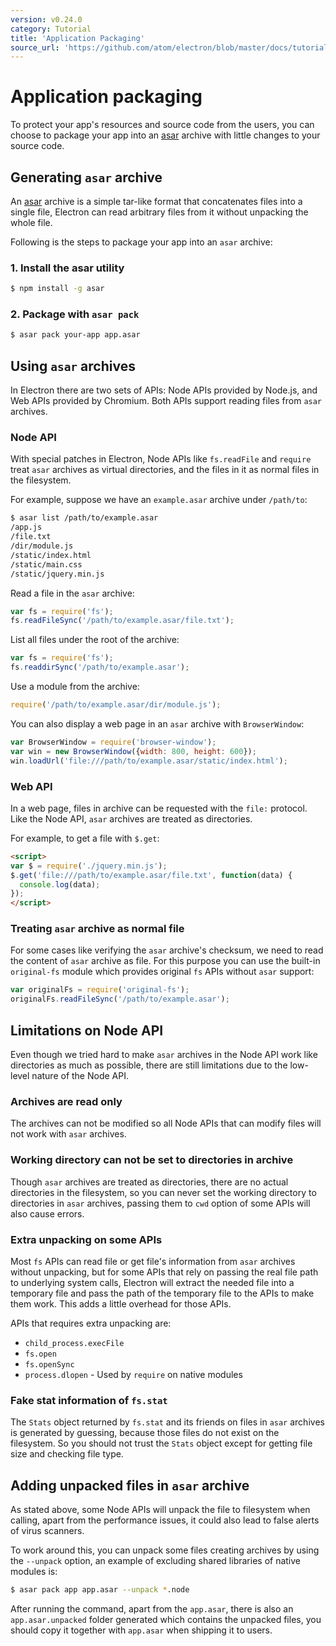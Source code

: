 ```yaml
---
version: v0.24.0
category: Tutorial
title: 'Application Packaging'
source_url: 'https://github.com/atom/electron/blob/master/docs/tutorial/application-packaging.md'
---
```


# Application packaging

To protect your app's resources and source code from the users, you can choose
to package your app into an [asar][asar] archive with little changes to your
source code.

## Generating `asar` archive

An [asar][asar] archive is a simple tar-like format that concatenates files
into a single file, Electron can read arbitrary files from it without unpacking
the whole file.

Following is the steps to package your app into an `asar` archive:

### 1. Install the asar utility

```bash
$ npm install -g asar
```

### 2. Package with `asar pack`

```bash
$ asar pack your-app app.asar
```

## Using `asar` archives

In Electron there are two sets of APIs: Node APIs provided by Node.js, and Web
APIs provided by Chromium. Both APIs support reading files from `asar` archives.

### Node API

With special patches in Electron, Node APIs like `fs.readFile` and `require`
treat `asar` archives as virtual directories, and the files in it as normal
files in the filesystem.

For example, suppose we have an `example.asar` archive under `/path/to`:

```bash
$ asar list /path/to/example.asar
/app.js
/file.txt
/dir/module.js
/static/index.html
/static/main.css
/static/jquery.min.js
```

Read a file in the `asar` archive:

```javascript
var fs = require('fs');
fs.readFileSync('/path/to/example.asar/file.txt');
```

List all files under the root of the archive:

```javascript
var fs = require('fs');
fs.readdirSync('/path/to/example.asar');
```

Use a module from the archive:

```javascript
require('/path/to/example.asar/dir/module.js');
```

You can also display a web page in an `asar` archive with `BrowserWindow`:

```javascript
var BrowserWindow = require('browser-window');
var win = new BrowserWindow({width: 800, height: 600});
win.loadUrl('file:///path/to/example.asar/static/index.html');
```

### Web API

In a web page, files in archive can be requested with the `file:` protocol. Like
the Node API, `asar` archives are treated as directories.

For example, to get a file with `$.get`:

```html
<script>
var $ = require('./jquery.min.js');
$.get('file:///path/to/example.asar/file.txt', function(data) {
  console.log(data);
});
</script>
```

### Treating `asar` archive as normal file

For some cases like verifying the `asar` archive's checksum, we need to read the
content of `asar` archive as file. For this purpose you can use the built-in
`original-fs` module which provides original `fs` APIs without `asar` support:

```javascript
var originalFs = require('original-fs');
originalFs.readFileSync('/path/to/example.asar');
```

## Limitations on Node API

Even though we tried hard to make `asar` archives in the Node API work like
directories as much as possible, there are still limitations due to the
low-level nature of the Node API.

### Archives are read only

The archives can not be modified so all Node APIs that can modify files will not
work with `asar` archives.

### Working directory can not be set to directories in archive

Though `asar` archives are treated as directories, there are no actual
directories in the filesystem, so you can never set the working directory to
directories in `asar` archives, passing them to `cwd` option of some APIs will
also cause errors.

### Extra unpacking on some APIs

Most `fs` APIs can read file or get file's information from `asar` archives
without unpacking, but for some APIs that rely on passing the real file path to
underlying system calls, Electron will extract the needed file into a
temporary file and pass the path of the temporary file to the APIs to make them
work. This adds a little overhead for those APIs.

APIs that requires extra unpacking are:

* `child_process.execFile`
* `fs.open`
* `fs.openSync`
* `process.dlopen` - Used by `require` on native modules

### Fake stat information of `fs.stat`

The `Stats` object returned by `fs.stat` and its friends on files in `asar`
archives is generated by guessing, because those files do not exist on the
filesystem. So you should not trust the `Stats` object except for getting file
size and checking file type.

## Adding unpacked files in `asar` archive

As stated above, some Node APIs will unpack the file to filesystem when
calling, apart from the performance issues, it could also lead to false alerts
of virus scanners.

To work around this, you can unpack some files creating archives by using the
`--unpack` option, an example of excluding shared libraries of native modules
is:

```bash
$ asar pack app app.asar --unpack *.node
```

After running the command, apart from the `app.asar`, there is also an
`app.asar.unpacked` folder generated which contains the unpacked files, you
should copy it together with `app.asar` when shipping it to users.

[asar]: https://github.com/atom/asar
